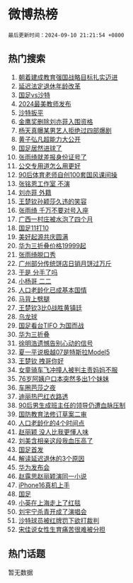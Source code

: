 # 微博热榜

`最后更新时间：2024-09-10 21:21:54 +0800`

## 热门搜索

1. [朝着建成教育强国战略目标扎实迈进](https://m.weibo.cn/search?containerid=100103type%3D1%26t%3D10%26q%3D%23%E6%9C%9D%E7%9D%80%E5%BB%BA%E6%88%90%E6%95%99%E8%82%B2%E5%BC%BA%E5%9B%BD%E6%88%98%E7%95%A5%E7%9B%AE%E6%A0%87%E6%89%8E%E5%AE%9E%E8%BF%88%E8%BF%9B%23&stream_entry_id=51&isnewpage=1&extparam=seat%3D1%26stream_entry_id%3D51%26c_type%3D51%26pos%3D0%26cate%3D10103%26dgr%3D0%26q%3D%2523%25E6%259C%259D%25E7%259D%2580%25E5%25BB%25BA%25E6%2588%2590%25E6%2595%2599%25E8%2582%25B2%25E5%25BC%25BA%25E5%259B%25BD%25E6%2588%2598%25E7%2595%25A5%25E7%259B%25AE%25E6%25A0%2587%25E6%2589%258E%25E5%25AE%259E%25E8%25BF%2588%25E8%25BF%259B%2523%26filter_type%3Drealtimehot%26display_time%3D1725974513%26pre_seqid%3D172597451335001353899)
1. [延迟法定退休年龄改革](https://m.weibo.cn/search?containerid=100103type%3D1%26t%3D10%26q%3D%23%E5%BB%B6%E8%BF%9F%E6%B3%95%E5%AE%9A%E9%80%80%E4%BC%91%E5%B9%B4%E9%BE%84%E6%94%B9%E9%9D%A9%23&stream_entry_id=31&isnewpage=1&extparam=seat%3D1%26stream_entry_id%3D31%26flag%3D4%26q%3D%2523%25E5%25BB%25B6%25E8%25BF%259F%25E6%25B3%2595%25E5%25AE%259A%25E9%2580%2580%25E4%25BC%2591%25E5%25B9%25B4%25E9%25BE%2584%25E6%2594%25B9%25E9%259D%25A9%2523%26filter_type%3Drealtimehot%26dgr%3D0%26c_type%3D31%26pos%3D0%26cate%3D5001%26band_rank%3D1%26lcate%3D5001%26realpos%3D1%26display_time%3D1725974513%26pre_seqid%3D172597451335001353899)
1. [国足vs沙特](https://m.weibo.cn/search?containerid=100103type%3D1%26t%3D10%26q%3D%23%E5%9B%BD%E8%B6%B3vs%E6%B2%99%E7%89%B9%23&stream_entry_id=31&isnewpage=1&extparam=seat%3D1%26stream_entry_id%3D31%26flag%3D2%26q%3D%2523%25E5%259B%25BD%25E8%25B6%25B3vs%25E6%25B2%2599%25E7%2589%25B9%2523%26filter_type%3Drealtimehot%26dgr%3D0%26c_type%3D31%26pos%3D1%26cate%3D5001%26band_rank%3D2%26lcate%3D5001%26realpos%3D2%26display_time%3D1725974513%26pre_seqid%3D172597451335001353899)
1. [2024最美教师发布](https://m.weibo.cn/search?containerid=100103type%3D1%26t%3D10%26q%3D%232024%E6%9C%80%E7%BE%8E%E6%95%99%E5%B8%88%E5%8F%91%E5%B8%83%23&stream_entry_id=31&isnewpage=1&extparam=seat%3D1%26stream_entry_id%3D31%26flag%3D1%26q%3D%25232024%25E6%259C%2580%25E7%25BE%258E%25E6%2595%2599%25E5%25B8%2588%25E5%258F%2591%25E5%25B8%2583%2523%26filter_type%3Drealtimehot%26dgr%3D0%26c_type%3D31%26pos%3D2%26cate%3D5001%26band_rank%3D3%26lcate%3D5001%26realpos%3D3%26display_time%3D1725974513%26pre_seqid%3D172597451335001353899)
1. [沙特扳平](https://m.weibo.cn/search?containerid=100103type%3D1%26t%3D10%26q%3D%E6%B2%99%E7%89%B9%E6%89%B3%E5%B9%B3&stream_entry_id=31&isnewpage=1&extparam=seat%3D1%26stream_entry_id%3D31%26flag%3D1%26q%3D%25E6%25B2%2599%25E7%2589%25B9%25E6%2589%25B3%25E5%25B9%25B3%26filter_type%3Drealtimehot%26dgr%3D0%26c_type%3D31%26pos%3D3%26cate%3D5001%26band_rank%3D4%26lcate%3D5001%26realpos%3D4%26display_time%3D1725974513%26pre_seqid%3D172597451335001353899)
1. [金鹰奖删除刘亦菲入围资格](https://m.weibo.cn/search?containerid=100103type%3D1%26t%3D10%26q%3D%23%E9%87%91%E9%B9%B0%E5%A5%96%E5%88%A0%E9%99%A4%E5%88%98%E4%BA%A6%E8%8F%B2%E5%85%A5%E5%9B%B4%E8%B5%84%E6%A0%BC%23&stream_entry_id=31&isnewpage=1&extparam=seat%3D1%26stream_entry_id%3D31%26flag%3D2%26q%3D%2523%25E9%2587%2591%25E9%25B9%25B0%25E5%25A5%2596%25E5%2588%25A0%25E9%2599%25A4%25E5%2588%2598%25E4%25BA%25A6%25E8%258F%25B2%25E5%2585%25A5%25E5%259B%25B4%25E8%25B5%2584%25E6%25A0%25BC%2523%26filter_type%3Drealtimehot%26dgr%3D0%26c_type%3D31%26pos%3D4%26cate%3D5001%26band_rank%3D5%26lcate%3D5001%26realpos%3D5%26display_time%3D1725974513%26pre_seqid%3D172597451335001353899)
1. [杨天真曝某男艺人拒绝过四部爆剧](https://m.weibo.cn/search?containerid=100103type%3D1%26t%3D10%26q%3D%23%E6%9D%A8%E5%A4%A9%E7%9C%9F%E6%9B%9D%E6%9F%90%E7%94%B7%E8%89%BA%E4%BA%BA%E6%8B%92%E7%BB%9D%E8%BF%87%E5%9B%9B%E9%83%A8%E7%88%86%E5%89%A7%23&stream_entry_id=31&isnewpage=1&extparam=seat%3D1%26stream_entry_id%3D31%26flag%3D1%26q%3D%2523%25E6%259D%25A8%25E5%25A4%25A9%25E7%259C%259F%25E6%259B%259D%25E6%259F%2590%25E7%2594%25B7%25E8%2589%25BA%25E4%25BA%25BA%25E6%258B%2592%25E7%25BB%259D%25E8%25BF%2587%25E5%259B%259B%25E9%2583%25A8%25E7%2588%2586%25E5%2589%25A7%2523%26filter_type%3Drealtimehot%26dgr%3D0%26c_type%3D31%26pos%3D5%26cate%3D5001%26band_rank%3D6%26lcate%3D5001%26realpos%3D6%26display_time%3D1725974513%26pre_seqid%3D172597451335001353899)
1. [黄子弘凡超能力大公开](https://m.weibo.cn/search?containerid=100103type%3D1%26t%3D10%26q%3D%23%E9%BB%84%E5%AD%90%E5%BC%98%E5%87%A1%E8%B6%85%E8%83%BD%E5%8A%9B%E5%A4%A7%E5%85%AC%E5%BC%80%23&stream_entry_id=31&isnewpage=1&extparam=seat%3D1%26is_ad_pos%3D1%26topic_ad%3D1%26lcate%3D5001%26q%3D%2523%25E9%25BB%2584%25E5%25AD%2590%25E5%25BC%2598%25E5%2587%25A1%25E8%25B6%2585%25E8%2583%25BD%25E5%258A%259B%25E5%25A4%25A7%25E5%2585%25AC%25E5%25BC%2580%2523%26filter_type%3Drealtimehot%26dgr%3D0%26c_type%3D31%26pos%3D6%26cate%3D5001%26band_rank%3D7%26adid%3D254609%26stream_entry_id%3D31%26display_time%3D1725974513%26pre_seqid%3D172597451335001353899)
1. [国足居然进球了](https://m.weibo.cn/search?containerid=100103type%3D1%26t%3D10%26q%3D%E5%9B%BD%E8%B6%B3%E5%B1%85%E7%84%B6%E8%BF%9B%E7%90%83%E4%BA%86&stream_entry_id=31&isnewpage=1&extparam=seat%3D1%26stream_entry_id%3D31%26flag%3D1%26q%3D%25E5%259B%25BD%25E8%25B6%25B3%25E5%25B1%2585%25E7%2584%25B6%25E8%25BF%259B%25E7%2590%2583%25E4%25BA%2586%26filter_type%3Drealtimehot%26dgr%3D0%26c_type%3D31%26pos%3D7%26cate%3D5001%26band_rank%3D7%26lcate%3D5001%26realpos%3D7%26display_time%3D1725974513%26pre_seqid%3D172597451335001353899)
1. [张雨绮就差报身份证号了](https://m.weibo.cn/search?containerid=100103type%3D1%26t%3D10%26q%3D%23%E5%BC%A0%E9%9B%A8%E7%BB%AE%E5%B0%B1%E5%B7%AE%E6%8A%A5%E8%BA%AB%E4%BB%BD%E8%AF%81%E5%8F%B7%E4%BA%86%23&stream_entry_id=31&isnewpage=1&extparam=seat%3D1%26stream_entry_id%3D31%26flag%3D1%26q%3D%2523%25E5%25BC%25A0%25E9%259B%25A8%25E7%25BB%25AE%25E5%25B0%25B1%25E5%25B7%25AE%25E6%258A%25A5%25E8%25BA%25AB%25E4%25BB%25BD%25E8%25AF%2581%25E5%258F%25B7%25E4%25BA%2586%2523%26filter_type%3Drealtimehot%26dgr%3D0%26c_type%3D31%26pos%3D8%26cate%3D5001%26band_rank%3D8%26lcate%3D5001%26realpos%3D8%26display_time%3D1725974513%26pre_seqid%3D172597451335001353899)
1. [公交专用道怎么用更好](https://m.weibo.cn/search?containerid=100103type%3D1%26t%3D10%26q%3D%23%E5%85%AC%E4%BA%A4%E4%B8%93%E7%94%A8%E9%81%93%E6%80%8E%E4%B9%88%E7%94%A8%E6%9B%B4%E5%A5%BD%23&stream_entry_id=31&isnewpage=1&extparam=seat%3D1%26stream_entry_id%3D31%26flag%3D1%26q%3D%2523%25E5%2585%25AC%25E4%25BA%25A4%25E4%25B8%2593%25E7%2594%25A8%25E9%2581%2593%25E6%2580%258E%25E4%25B9%2588%25E7%2594%25A8%25E6%259B%25B4%25E5%25A5%25BD%2523%26filter_type%3Drealtimehot%26dgr%3D0%26c_type%3D31%26pos%3D9%26cate%3D5001%26band_rank%3D9%26lcate%3D5001%26realpos%3D9%26display_time%3D1725974513%26pre_seqid%3D172597451335001353899)
1. [90后体育老师自创100套国风课间操](https://m.weibo.cn/search?containerid=100103type%3D1%26t%3D10%26q%3D%2390%E5%90%8E%E4%BD%93%E8%82%B2%E8%80%81%E5%B8%88%E8%87%AA%E5%88%9B100%E5%A5%97%E5%9B%BD%E9%A3%8E%E8%AF%BE%E9%97%B4%E6%93%8D%23&stream_entry_id=31&isnewpage=1&extparam=seat%3D1%26stream_entry_id%3D31%26flag%3D32768%26q%3D%252390%25E5%2590%258E%25E4%25BD%2593%25E8%2582%25B2%25E8%2580%2581%25E5%25B8%2588%25E8%2587%25AA%25E5%2588%259B100%25E5%25A5%2597%25E5%259B%25BD%25E9%25A3%258E%25E8%25AF%25BE%25E9%2597%25B4%25E6%2593%258D%2523%26filter_type%3Drealtimehot%26dgr%3D0%26c_type%3D31%26pos%3D10%26cate%3D5001%26band_rank%3D10%26lcate%3D5001%26realpos%3D10%26display_time%3D1725974513%26pre_seqid%3D172597451335001353899)
1. [张铭恩工作室 不演](https://m.weibo.cn/search?containerid=100103type%3D1%26t%3D10%26q%3D%E5%BC%A0%E9%93%AD%E6%81%A9%E5%B7%A5%E4%BD%9C%E5%AE%A4+%E4%B8%8D%E6%BC%94&stream_entry_id=31&isnewpage=1&extparam=seat%3D1%26stream_entry_id%3D31%26flag%3D0%26q%3D%25E5%25BC%25A0%25E9%2593%25AD%25E6%2581%25A9%25E5%25B7%25A5%25E4%25BD%259C%25E5%25AE%25A4%2520%25E4%25B8%258D%25E6%25BC%2594%26filter_type%3Drealtimehot%26dgr%3D0%26c_type%3D31%26pos%3D11%26cate%3D5001%26band_rank%3D11%26lcate%3D5001%26realpos%3D11%26display_time%3D1725974513%26pre_seqid%3D172597451335001353899)
1. [刘亦菲 外籍](https://m.weibo.cn/search?containerid=100103type%3D1%26t%3D10%26q%3D%E5%88%98%E4%BA%A6%E8%8F%B2+%E5%A4%96%E7%B1%8D&stream_entry_id=31&isnewpage=1&extparam=seat%3D1%26stream_entry_id%3D31%26flag%3D0%26q%3D%25E5%2588%2598%25E4%25BA%25A6%25E8%258F%25B2%2520%25E5%25A4%2596%25E7%25B1%258D%26filter_type%3Drealtimehot%26dgr%3D0%26c_type%3D31%26pos%3D12%26cate%3D5001%26band_rank%3D12%26lcate%3D5001%26realpos%3D12%26display_time%3D1725974513%26pre_seqid%3D172597451335001353899)
1. [王楚钦孙颖莎久违的笑容](https://m.weibo.cn/search?containerid=100103type%3D1%26t%3D10%26q%3D%E7%8E%8B%E6%A5%9A%E9%92%A6%E5%AD%99%E9%A2%96%E8%8E%8E%E4%B9%85%E8%BF%9D%E7%9A%84%E7%AC%91%E5%AE%B9&stream_entry_id=31&isnewpage=1&extparam=seat%3D1%26stream_entry_id%3D31%26flag%3D1%26q%3D%25E7%258E%258B%25E6%25A5%259A%25E9%2592%25A6%25E5%25AD%2599%25E9%25A2%2596%25E8%258E%258E%25E4%25B9%2585%25E8%25BF%259D%25E7%259A%2584%25E7%25AC%2591%25E5%25AE%25B9%26filter_type%3Drealtimehot%26dgr%3D0%26c_type%3D31%26pos%3D13%26cate%3D5001%26band_rank%3D13%26lcate%3D5001%26realpos%3D13%26display_time%3D1725974513%26pre_seqid%3D172597451335001353899)
1. [张雨绮 千万不要对号入座](https://m.weibo.cn/search?containerid=100103type%3D1%26t%3D10%26q%3D%E5%BC%A0%E9%9B%A8%E7%BB%AE+%E5%8D%83%E4%B8%87%E4%B8%8D%E8%A6%81%E5%AF%B9%E5%8F%B7%E5%85%A5%E5%BA%A7&stream_entry_id=31&isnewpage=1&extparam=seat%3D1%26stream_entry_id%3D31%26flag%3D0%26q%3D%25E5%25BC%25A0%25E9%259B%25A8%25E7%25BB%25AE%2520%25E5%258D%2583%25E4%25B8%2587%25E4%25B8%258D%25E8%25A6%2581%25E5%25AF%25B9%25E5%258F%25B7%25E5%2585%25A5%25E5%25BA%25A7%26filter_type%3Drealtimehot%26dgr%3D0%26c_type%3D31%26pos%3D14%26cate%3D5001%26band_rank%3D14%26lcate%3D5001%26realpos%3D14%26display_time%3D1725974513%26pre_seqid%3D172597451335001353899)
1. [广西一村庄被水泡了四个月](https://m.weibo.cn/search?containerid=100103type%3D1%26t%3D10%26q%3D%23%E5%B9%BF%E8%A5%BF%E4%B8%80%E6%9D%91%E5%BA%84%E8%A2%AB%E6%B0%B4%E6%B3%A1%E4%BA%86%E5%9B%9B%E4%B8%AA%E6%9C%88%23&stream_entry_id=31&isnewpage=1&extparam=seat%3D1%26stream_entry_id%3D31%26flag%3D1%26q%3D%2523%25E5%25B9%25BF%25E8%25A5%25BF%25E4%25B8%2580%25E6%259D%2591%25E5%25BA%2584%25E8%25A2%25AB%25E6%25B0%25B4%25E6%25B3%25A1%25E4%25BA%2586%25E5%259B%259B%25E4%25B8%25AA%25E6%259C%2588%2523%26filter_type%3Drealtimehot%26dgr%3D0%26c_type%3D31%26pos%3D15%26cate%3D5001%26band_rank%3D15%26lcate%3D5001%26realpos%3D15%26display_time%3D1725974513%26pre_seqid%3D172597451335001353899)
1. [国足11打10](https://m.weibo.cn/search?containerid=100103type%3D1%26t%3D10%26q%3D%23%E5%9B%BD%E8%B6%B311%E6%89%9310%23&stream_entry_id=31&isnewpage=1&extparam=seat%3D1%26stream_entry_id%3D31%26flag%3D1%26q%3D%2523%25E5%259B%25BD%25E8%25B6%25B311%25E6%2589%259310%2523%26filter_type%3Drealtimehot%26dgr%3D0%26c_type%3D31%26pos%3D16%26cate%3D5001%26band_rank%3D16%26lcate%3D5001%26realpos%3D16%26display_time%3D1725974513%26pre_seqid%3D172597451335001353899)
1. [美好起源共庆圆满](https://m.weibo.cn/search?containerid=100103type%3D1%26t%3D10%26q%3D%23%E7%BE%8E%E5%A5%BD%E8%B5%B7%E6%BA%90%E5%85%B1%E5%BA%86%E5%9C%86%E6%BB%A1%23&stream_entry_id=31&isnewpage=1&extparam=seat%3D1%26stream_entry_id%3D31%26flag%3D0%26q%3D%2523%25E7%25BE%258E%25E5%25A5%25BD%25E8%25B5%25B7%25E6%25BA%2590%25E5%2585%25B1%25E5%25BA%2586%25E5%259C%2586%25E6%25BB%25A1%2523%26filter_type%3Drealtimehot%26realpos%3D17%26adid%3D253678%26lcate%3D5001%26pos%3D17%26cate%3D5001%26band_rank%3D17%26dgr%3D0%26c_type%3D31%26display_time%3D1725974513%26pre_seqid%3D172597451335001353899)
1. [华为三折叠价格19999起](https://m.weibo.cn/search?containerid=100103type%3D1%26t%3D10%26q%3D%E5%8D%8E%E4%B8%BA%E4%B8%89%E6%8A%98%E5%8F%A0%E4%BB%B7%E6%A0%BC19999%E8%B5%B7&stream_entry_id=31&isnewpage=1&extparam=seat%3D1%26stream_entry_id%3D31%26flag%3D0%26q%3D%25E5%258D%258E%25E4%25B8%25BA%25E4%25B8%2589%25E6%258A%2598%25E5%258F%25A0%25E4%25BB%25B7%25E6%25A0%25BC19999%25E8%25B5%25B7%26filter_type%3Drealtimehot%26dgr%3D0%26c_type%3D31%26pos%3D18%26cate%3D5001%26band_rank%3D18%26lcate%3D5001%26realpos%3D18%26display_time%3D1725974513%26pre_seqid%3D172597451335001353899)
1. [张雨绮脱口秀](https://m.weibo.cn/search?containerid=100103type%3D1%26t%3D10%26q%3D%E5%BC%A0%E9%9B%A8%E7%BB%AE%E8%84%B1%E5%8F%A3%E7%A7%80&stream_entry_id=31&isnewpage=1&extparam=seat%3D1%26stream_entry_id%3D31%26flag%3D0%26q%3D%25E5%25BC%25A0%25E9%259B%25A8%25E7%25BB%25AE%25E8%2584%25B1%25E5%258F%25A3%25E7%25A7%2580%26filter_type%3Drealtimehot%26dgr%3D0%26c_type%3D31%26pos%3D19%26cate%3D5001%26band_rank%3D19%26lcate%3D5001%26realpos%3D19%26display_time%3D1725974513%26pre_seqid%3D172597451335001353899)
1. [广州部分传统饼店日销月饼过万斤](https://m.weibo.cn/search?containerid=100103type%3D1%26t%3D10%26q%3D%23%E5%B9%BF%E5%B7%9E%E9%83%A8%E5%88%86%E4%BC%A0%E7%BB%9F%E9%A5%BC%E5%BA%97%E6%97%A5%E9%94%80%E6%9C%88%E9%A5%BC%E8%BF%87%E4%B8%87%E6%96%A4%23&stream_entry_id=31&isnewpage=1&extparam=seat%3D1%26stream_entry_id%3D31%26flag%3D1%26q%3D%2523%25E5%25B9%25BF%25E5%25B7%259E%25E9%2583%25A8%25E5%2588%2586%25E4%25BC%25A0%25E7%25BB%259F%25E9%25A5%25BC%25E5%25BA%2597%25E6%2597%25A5%25E9%2594%2580%25E6%259C%2588%25E9%25A5%25BC%25E8%25BF%2587%25E4%25B8%2587%25E6%2596%25A4%2523%26filter_type%3Drealtimehot%26dgr%3D0%26c_type%3D31%26pos%3D20%26cate%3D5001%26band_rank%3D20%26lcate%3D5001%26realpos%3D20%26display_time%3D1725974513%26pre_seqid%3D172597451335001353899)
1. [于是 分手了吗](https://m.weibo.cn/search?containerid=100103type%3D1%26t%3D10%26q%3D%E4%BA%8E%E6%98%AF+%E5%88%86%E6%89%8B%E4%BA%86%E5%90%97&stream_entry_id=31&isnewpage=1&extparam=seat%3D1%26stream_entry_id%3D31%26flag%3D2%26q%3D%25E4%25BA%258E%25E6%2598%25AF%2520%25E5%2588%2586%25E6%2589%258B%25E4%25BA%2586%25E5%2590%2597%26filter_type%3Drealtimehot%26dgr%3D0%26c_type%3D31%26pos%3D21%26cate%3D5001%26band_rank%3D21%26lcate%3D5001%26realpos%3D21%26display_time%3D1725974513%26pre_seqid%3D172597451335001353899)
1. [小杨哥 二二](https://m.weibo.cn/search?containerid=100103type%3D1%26t%3D10%26q%3D%E5%B0%8F%E6%9D%A8%E5%93%A5+%E4%BA%8C%E4%BA%8C&stream_entry_id=31&isnewpage=1&extparam=seat%3D1%26stream_entry_id%3D31%26flag%3D2%26q%3D%25E5%25B0%258F%25E6%259D%25A8%25E5%2593%25A5%2520%25E4%25BA%258C%25E4%25BA%258C%26filter_type%3Drealtimehot%26dgr%3D0%26c_type%3D31%26pos%3D22%26cate%3D5001%26band_rank%3D22%26lcate%3D5001%26realpos%3D22%26display_time%3D1725974513%26pre_seqid%3D172597451335001353899)
1. [人口老龄化已成基本国情](https://m.weibo.cn/search?containerid=100103type%3D1%26t%3D10%26q%3D%23%E4%BA%BA%E5%8F%A3%E8%80%81%E9%BE%84%E5%8C%96%E5%B7%B2%E6%88%90%E5%9F%BA%E6%9C%AC%E5%9B%BD%E6%83%85%23&stream_entry_id=31&isnewpage=1&extparam=seat%3D1%26stream_entry_id%3D31%26flag%3D0%26q%3D%2523%25E4%25BA%25BA%25E5%258F%25A3%25E8%2580%2581%25E9%25BE%2584%25E5%258C%2596%25E5%25B7%25B2%25E6%2588%2590%25E5%259F%25BA%25E6%259C%25AC%25E5%259B%25BD%25E6%2583%2585%2523%26filter_type%3Drealtimehot%26dgr%3D0%26c_type%3D31%26pos%3D23%26cate%3D5001%26band_rank%3D23%26lcate%3D5001%26realpos%3D23%26display_time%3D1725974513%26pre_seqid%3D172597451335001353899)
1. [马背上劈腿](https://m.weibo.cn/search?containerid=100103type%3D1%26t%3D10%26q%3D%E9%A9%AC%E8%83%8C%E4%B8%8A%E5%8A%88%E8%85%BF&stream_entry_id=31&isnewpage=1&extparam=seat%3D1%26stream_entry_id%3D31%26flag%3D1%26q%3D%25E9%25A9%25AC%25E8%2583%258C%25E4%25B8%258A%25E5%258A%2588%25E8%2585%25BF%26filter_type%3Drealtimehot%26dgr%3D0%26c_type%3D31%26pos%3D24%26cate%3D5001%26band_rank%3D24%26lcate%3D5001%26realpos%3D24%26display_time%3D1725974513%26pre_seqid%3D172597451335001353899)
1. [王楚钦3比0战胜黄镇廷](https://m.weibo.cn/search?containerid=100103type%3D1%26t%3D10%26q%3D%23%E7%8E%8B%E6%A5%9A%E9%92%A63%E6%AF%940%E6%88%98%E8%83%9C%E9%BB%84%E9%95%87%E5%BB%B7%23&stream_entry_id=31&isnewpage=1&extparam=seat%3D1%26stream_entry_id%3D31%26flag%3D0%26q%3D%2523%25E7%258E%258B%25E6%25A5%259A%25E9%2592%25A63%25E6%25AF%25940%25E6%2588%2598%25E8%2583%259C%25E9%25BB%2584%25E9%2595%2587%25E5%25BB%25B7%2523%26filter_type%3Drealtimehot%26dgr%3D0%26c_type%3D31%26pos%3D25%26cate%3D5001%26band_rank%3D25%26lcate%3D5001%26realpos%3D25%26display_time%3D1725974513%26pre_seqid%3D172597451335001353899)
1. [乌龙球](https://m.weibo.cn/search?containerid=100103type%3D1%26t%3D10%26q%3D%E4%B9%8C%E9%BE%99%E7%90%83&stream_entry_id=31&isnewpage=1&extparam=seat%3D1%26stream_entry_id%3D31%26flag%3D1%26q%3D%25E4%25B9%258C%25E9%25BE%2599%25E7%2590%2583%26filter_type%3Drealtimehot%26dgr%3D0%26c_type%3D31%26pos%3D26%26cate%3D5001%26band_rank%3D26%26lcate%3D5001%26realpos%3D26%26display_time%3D1725974513%26pre_seqid%3D172597451335001353899)
1. [国足看台TIFO 为国而战](https://m.weibo.cn/search?containerid=100103type%3D1%26t%3D10%26q%3D%E5%9B%BD%E8%B6%B3%E7%9C%8B%E5%8F%B0TIFO+%E4%B8%BA%E5%9B%BD%E8%80%8C%E6%88%98&stream_entry_id=31&isnewpage=1&extparam=seat%3D1%26stream_entry_id%3D31%26flag%3D1%26q%3D%25E5%259B%25BD%25E8%25B6%25B3%25E7%259C%258B%25E5%258F%25B0TIFO%2520%25E4%25B8%25BA%25E5%259B%25BD%25E8%2580%258C%25E6%2588%2598%26filter_type%3Drealtimehot%26dgr%3D0%26c_type%3D31%26pos%3D27%26cate%3D5001%26band_rank%3D27%26lcate%3D5001%26realpos%3D27%26display_time%3D1725974513%26pre_seqid%3D172597451335001353899)
1. [华为三折叠](https://m.weibo.cn/search?containerid=100103type%3D1%26t%3D10%26q%3D%23%E5%8D%8E%E4%B8%BA%E4%B8%89%E6%8A%98%E5%8F%A0%23&stream_entry_id=31&isnewpage=1&extparam=seat%3D1%26stream_entry_id%3D31%26flag%3D0%26q%3D%2523%25E5%258D%258E%25E4%25B8%25BA%25E4%25B8%2589%25E6%258A%2598%25E5%258F%25A0%2523%26filter_type%3Drealtimehot%26dgr%3D0%26c_type%3D31%26pos%3D28%26cate%3D5001%26band_rank%3D28%26lcate%3D5001%26realpos%3D28%26display_time%3D1725974513%26pre_seqid%3D172597451335001353899)
1. [徐明浩遗憾告别心动的信号](https://m.weibo.cn/search?containerid=100103type%3D1%26t%3D10%26q%3D%23%E5%BE%90%E6%98%8E%E6%B5%A9%E9%81%97%E6%86%BE%E5%91%8A%E5%88%AB%E5%BF%83%E5%8A%A8%E7%9A%84%E4%BF%A1%E5%8F%B7%23&stream_entry_id=31&isnewpage=1&extparam=seat%3D1%26stream_entry_id%3D31%26flag%3D1%26q%3D%2523%25E5%25BE%2590%25E6%2598%258E%25E6%25B5%25A9%25E9%2581%2597%25E6%2586%25BE%25E5%2591%258A%25E5%2588%25AB%25E5%25BF%2583%25E5%258A%25A8%25E7%259A%2584%25E4%25BF%25A1%25E5%258F%25B7%2523%26filter_type%3Drealtimehot%26dgr%3D0%26c_type%3D31%26pos%3D29%26cate%3D5001%26band_rank%3D29%26lcate%3D5001%26realpos%3D29%26display_time%3D1725974513%26pre_seqid%3D172597451335001353899)
1. [夏一平说极越07是特斯拉Model5](https://m.weibo.cn/search?containerid=100103type%3D1%26t%3D10%26q%3D%23%E5%A4%8F%E4%B8%80%E5%B9%B3%E8%AF%B4%E6%9E%81%E8%B6%8A07%E6%98%AF%E7%89%B9%E6%96%AF%E6%8B%89Model5%23&stream_entry_id=31&isnewpage=1&extparam=seat%3D1%26stream_entry_id%3D31%26flag%3D0%26q%3D%2523%25E5%25A4%258F%25E4%25B8%2580%25E5%25B9%25B3%25E8%25AF%25B4%25E6%259E%2581%25E8%25B6%258A07%25E6%2598%25AF%25E7%2589%25B9%25E6%2596%25AF%25E6%258B%2589Model5%2523%26filter_type%3Drealtimehot%26realpos%3D30%26adid%3D254462%26lcate%3D5001%26pos%3D30%26cate%3D5001%26band_rank%3D30%26dgr%3D0%26c_type%3D31%26display_time%3D1725974513%26pre_seqid%3D172597451335001353899)
1. [王楚钦 拽哥你好](https://m.weibo.cn/search?containerid=100103type%3D1%26t%3D10%26q%3D%E7%8E%8B%E6%A5%9A%E9%92%A6+%E6%8B%BD%E5%93%A5%E4%BD%A0%E5%A5%BD&stream_entry_id=31&isnewpage=1&extparam=seat%3D1%26stream_entry_id%3D31%26flag%3D1%26q%3D%25E7%258E%258B%25E6%25A5%259A%25E9%2592%25A6%2520%25E6%258B%25BD%25E5%2593%25A5%25E4%25BD%25A0%25E5%25A5%25BD%26filter_type%3Drealtimehot%26dgr%3D0%26c_type%3D31%26pos%3D31%26cate%3D5001%26band_rank%3D31%26lcate%3D5001%26realpos%3D31%26display_time%3D1725974513%26pre_seqid%3D172597451335001353899)
1. [女童骑车飞冲撞人被判主责妈妈不服](https://m.weibo.cn/search?containerid=100103type%3D1%26t%3D10%26q%3D%23%E5%A5%B3%E7%AB%A5%E9%AA%91%E8%BD%A6%E9%A3%9E%E5%86%B2%E6%92%9E%E4%BA%BA%E8%A2%AB%E5%88%A4%E4%B8%BB%E8%B4%A3%E5%A6%88%E5%A6%88%E4%B8%8D%E6%9C%8D%23&stream_entry_id=31&isnewpage=1&extparam=seat%3D1%26stream_entry_id%3D31%26flag%3D0%26q%3D%2523%25E5%25A5%25B3%25E7%25AB%25A5%25E9%25AA%2591%25E8%25BD%25A6%25E9%25A3%259E%25E5%2586%25B2%25E6%2592%259E%25E4%25BA%25BA%25E8%25A2%25AB%25E5%2588%25A4%25E4%25B8%25BB%25E8%25B4%25A3%25E5%25A6%2588%25E5%25A6%2588%25E4%25B8%258D%25E6%259C%258D%2523%26filter_type%3Drealtimehot%26dgr%3D0%26c_type%3D31%26pos%3D32%26cate%3D5001%26band_rank%3D32%26lcate%3D5001%26realpos%3D32%26display_time%3D1725974513%26pre_seqid%3D172597451335001353899)
1. [76岁阿姨户口本突然多出1个妹妹](https://m.weibo.cn/search?containerid=100103type%3D1%26t%3D10%26q%3D%2376%E5%B2%81%E9%98%BF%E5%A7%A8%E6%88%B7%E5%8F%A3%E6%9C%AC%E7%AA%81%E7%84%B6%E5%A4%9A%E5%87%BA1%E4%B8%AA%E5%A6%B9%E5%A6%B9%23&stream_entry_id=31&isnewpage=1&extparam=seat%3D1%26stream_entry_id%3D31%26flag%3D0%26q%3D%252376%25E5%25B2%2581%25E9%2598%25BF%25E5%25A7%25A8%25E6%2588%25B7%25E5%258F%25A3%25E6%259C%25AC%25E7%25AA%2581%25E7%2584%25B6%25E5%25A4%259A%25E5%2587%25BA1%25E4%25B8%25AA%25E5%25A6%25B9%25E5%25A6%25B9%2523%26filter_type%3Drealtimehot%26dgr%3D0%26c_type%3D31%26pos%3D33%26cate%3D5001%26band_rank%3D33%26lcate%3D5001%26realpos%3D33%26display_time%3D1725974513%26pre_seqid%3D172597451335001353899)
1. [车圈芭莎之夜](https://m.weibo.cn/search?containerid=100103type%3D1%26t%3D10%26q%3D%23%E8%BD%A6%E5%9C%88%E8%8A%AD%E8%8E%8E%E4%B9%8B%E5%A4%9C%23&stream_entry_id=31&isnewpage=1&extparam=seat%3D1%26stream_entry_id%3D31%26flag%3D0%26q%3D%2523%25E8%25BD%25A6%25E5%259C%2588%25E8%258A%25AD%25E8%258E%258E%25E4%25B9%258B%25E5%25A4%259C%2523%26filter_type%3Drealtimehot%26realpos%3D34%26adid%3D254487%26lcate%3D5001%26pos%3D34%26cate%3D5001%26band_rank%3D34%26dgr%3D0%26c_type%3D31%26display_time%3D1725974513%26pre_seqid%3D172597451335001353899)
1. [迪丽热巴红衣路透](https://m.weibo.cn/search?containerid=100103type%3D1%26t%3D10%26q%3D%E8%BF%AA%E4%B8%BD%E7%83%AD%E5%B7%B4%E7%BA%A2%E8%A1%A3%E8%B7%AF%E9%80%8F&stream_entry_id=31&isnewpage=1&extparam=seat%3D1%26stream_entry_id%3D31%26flag%3D0%26q%3D%25E8%25BF%25AA%25E4%25B8%25BD%25E7%2583%25AD%25E5%25B7%25B4%25E7%25BA%25A2%25E8%25A1%25A3%25E8%25B7%25AF%25E9%2580%258F%26filter_type%3Drealtimehot%26dgr%3D0%26c_type%3D31%26pos%3D35%26cate%3D5001%26band_rank%3D35%26lcate%3D5001%26realpos%3D35%26display_time%3D1725974513%26pre_seqid%3D172597451335001353899)
1. [90后男生成班主任的领导仍遭血脉压制](https://m.weibo.cn/search?containerid=100103type%3D1%26t%3D10%26q%3D%2390%E5%90%8E%E7%94%B7%E7%94%9F%E6%88%90%E7%8F%AD%E4%B8%BB%E4%BB%BB%E7%9A%84%E9%A2%86%E5%AF%BC%E4%BB%8D%E9%81%AD%E8%A1%80%E8%84%89%E5%8E%8B%E5%88%B6%23&stream_entry_id=31&isnewpage=1&extparam=seat%3D1%26stream_entry_id%3D31%26flag%3D0%26q%3D%252390%25E5%2590%258E%25E7%2594%25B7%25E7%2594%259F%25E6%2588%2590%25E7%258F%25AD%25E4%25B8%25BB%25E4%25BB%25BB%25E7%259A%2584%25E9%25A2%2586%25E5%25AF%25BC%25E4%25BB%258D%25E9%2581%25AD%25E8%25A1%2580%25E8%2584%2589%25E5%258E%258B%25E5%2588%25B6%2523%26filter_type%3Drealtimehot%26dgr%3D0%26c_type%3D31%26pos%3D36%26cate%3D5001%26band_rank%3D36%26lcate%3D5001%26realpos%3D36%26display_time%3D1725974513%26pre_seqid%3D172597451335001353899)
1. [国防教育法修订草案二审](https://m.weibo.cn/search?containerid=100103type%3D1%26t%3D10%26q%3D%23%E5%9B%BD%E9%98%B2%E6%95%99%E8%82%B2%E6%B3%95%E4%BF%AE%E8%AE%A2%E8%8D%89%E6%A1%88%E4%BA%8C%E5%AE%A1%23&stream_entry_id=31&isnewpage=1&extparam=seat%3D1%26stream_entry_id%3D31%26flag%3D0%26q%3D%2523%25E5%259B%25BD%25E9%2598%25B2%25E6%2595%2599%25E8%2582%25B2%25E6%25B3%2595%25E4%25BF%25AE%25E8%25AE%25A2%25E8%258D%2589%25E6%25A1%2588%25E4%25BA%258C%25E5%25AE%25A1%2523%26filter_type%3Drealtimehot%26dgr%3D0%26c_type%3D31%26pos%3D37%26cate%3D5001%26band_rank%3D37%26lcate%3D5001%26realpos%3D37%26display_time%3D1725974513%26pre_seqid%3D172597451335001353899)
1. [人口老龄化的4个时间点](https://m.weibo.cn/search?containerid=100103type%3D1%26t%3D10%26q%3D%23%E4%BA%BA%E5%8F%A3%E8%80%81%E9%BE%84%E5%8C%96%E7%9A%844%E4%B8%AA%E6%97%B6%E9%97%B4%E7%82%B9%23&stream_entry_id=31&isnewpage=1&extparam=seat%3D1%26stream_entry_id%3D31%26flag%3D1%26q%3D%2523%25E4%25BA%25BA%25E5%258F%25A3%25E8%2580%2581%25E9%25BE%2584%25E5%258C%2596%25E7%259A%25844%25E4%25B8%25AA%25E6%2597%25B6%25E9%2597%25B4%25E7%2582%25B9%2523%26filter_type%3Drealtimehot%26dgr%3D0%26c_type%3D31%26pos%3D38%26cate%3D5001%26band_rank%3D38%26lcate%3D5001%26realpos%3D38%26display_time%3D1725974513%26pre_seqid%3D172597451335001353899)
1. [赵丽颖 没人比我更懂人味](https://m.weibo.cn/search?containerid=100103type%3D1%26t%3D10%26q%3D%E8%B5%B5%E4%B8%BD%E9%A2%96+%E6%B2%A1%E4%BA%BA%E6%AF%94%E6%88%91%E6%9B%B4%E6%87%82%E4%BA%BA%E5%91%B3&stream_entry_id=31&isnewpage=1&extparam=seat%3D1%26stream_entry_id%3D31%26flag%3D1%26q%3D%25E8%25B5%25B5%25E4%25B8%25BD%25E9%25A2%2596%2520%25E6%25B2%25A1%25E4%25BA%25BA%25E6%25AF%2594%25E6%2588%2591%25E6%259B%25B4%25E6%2587%2582%25E4%25BA%25BA%25E5%2591%25B3%26filter_type%3Drealtimehot%26dgr%3D0%26c_type%3D31%26pos%3D39%26cate%3D5001%26band_rank%3D39%26lcate%3D5001%26realpos%3D39%26display_time%3D1725974513%26pre_seqid%3D172597451335001353899)
1. [刘美含相亲这段我血压高了](https://m.weibo.cn/search?containerid=100103type%3D1%26t%3D10%26q%3D%E5%88%98%E7%BE%8E%E5%90%AB%E7%9B%B8%E4%BA%B2%E8%BF%99%E6%AE%B5%E6%88%91%E8%A1%80%E5%8E%8B%E9%AB%98%E4%BA%86&stream_entry_id=31&isnewpage=1&extparam=seat%3D1%26stream_entry_id%3D31%26flag%3D0%26q%3D%25E5%2588%2598%25E7%25BE%258E%25E5%2590%25AB%25E7%259B%25B8%25E4%25BA%25B2%25E8%25BF%2599%25E6%25AE%25B5%25E6%2588%2591%25E8%25A1%2580%25E5%258E%258B%25E9%25AB%2598%25E4%25BA%2586%26filter_type%3Drealtimehot%26dgr%3D0%26c_type%3D31%26pos%3D40%26cate%3D5001%26band_rank%3D40%26lcate%3D5001%26realpos%3D40%26display_time%3D1725974513%26pre_seqid%3D172597451335001353899)
1. [国足首发](https://m.weibo.cn/search?containerid=100103type%3D1%26t%3D10%26q%3D%E5%9B%BD%E8%B6%B3%E9%A6%96%E5%8F%91&stream_entry_id=31&isnewpage=1&extparam=seat%3D1%26stream_entry_id%3D31%26flag%3D0%26q%3D%25E5%259B%25BD%25E8%25B6%25B3%25E9%25A6%2596%25E5%258F%2591%26filter_type%3Drealtimehot%26dgr%3D0%26c_type%3D31%26pos%3D41%26cate%3D5001%26band_rank%3D41%26lcate%3D5001%26realpos%3D41%26display_time%3D1725974513%26pre_seqid%3D172597451335001353899)
1. [解读延迟退休的3个原因](https://m.weibo.cn/search?containerid=100103type%3D1%26t%3D10%26q%3D%23%E8%A7%A3%E8%AF%BB%E5%BB%B6%E8%BF%9F%E9%80%80%E4%BC%91%E7%9A%843%E4%B8%AA%E5%8E%9F%E5%9B%A0%23&stream_entry_id=31&isnewpage=1&extparam=seat%3D1%26stream_entry_id%3D31%26flag%3D0%26q%3D%2523%25E8%25A7%25A3%25E8%25AF%25BB%25E5%25BB%25B6%25E8%25BF%259F%25E9%2580%2580%25E4%25BC%2591%25E7%259A%25843%25E4%25B8%25AA%25E5%258E%259F%25E5%259B%25A0%2523%26filter_type%3Drealtimehot%26dgr%3D0%26c_type%3D31%26pos%3D42%26cate%3D5001%26band_rank%3D42%26lcate%3D5001%26realpos%3D42%26display_time%3D1725974513%26pre_seqid%3D172597451335001353899)
1. [华为发布会](https://m.weibo.cn/search?containerid=100103type%3D1%26t%3D10%26q%3D%23%E5%8D%8E%E4%B8%BA%E5%8F%91%E5%B8%83%E4%BC%9A%23&stream_entry_id=31&isnewpage=1&extparam=seat%3D1%26stream_entry_id%3D31%26flag%3D0%26q%3D%2523%25E5%258D%258E%25E4%25B8%25BA%25E5%258F%2591%25E5%25B8%2583%25E4%25BC%259A%2523%26filter_type%3Drealtimehot%26dgr%3D0%26c_type%3D31%26pos%3D43%26cate%3D5001%26band_rank%3D43%26lcate%3D5001%26realpos%3D43%26display_time%3D1725974513%26pre_seqid%3D172597451335001353899)
1. [赵露思赵丽颖演同一小说](https://m.weibo.cn/search?containerid=100103type%3D1%26t%3D10%26q%3D%23%E8%B5%B5%E9%9C%B2%E6%80%9D%E8%B5%B5%E4%B8%BD%E9%A2%96%E6%BC%94%E5%90%8C%E4%B8%80%E5%B0%8F%E8%AF%B4%23&stream_entry_id=31&isnewpage=1&extparam=seat%3D1%26stream_entry_id%3D31%26flag%3D0%26q%3D%2523%25E8%25B5%25B5%25E9%259C%25B2%25E6%2580%259D%25E8%25B5%25B5%25E4%25B8%25BD%25E9%25A2%2596%25E6%25BC%2594%25E5%2590%258C%25E4%25B8%2580%25E5%25B0%258F%25E8%25AF%25B4%2523%26filter_type%3Drealtimehot%26dgr%3D0%26c_type%3D31%26pos%3D44%26cate%3D5001%26band_rank%3D44%26lcate%3D5001%26realpos%3D44%26display_time%3D1725974513%26pre_seqid%3D172597451335001353899)
1. [iPhone16真机上手](https://m.weibo.cn/search?containerid=100103type%3D1%26t%3D10%26q%3DiPhone16%E7%9C%9F%E6%9C%BA%E4%B8%8A%E6%89%8B&stream_entry_id=31&isnewpage=1&extparam=seat%3D1%26stream_entry_id%3D31%26flag%3D0%26q%3DiPhone16%25E7%259C%259F%25E6%259C%25BA%25E4%25B8%258A%25E6%2589%258B%26filter_type%3Drealtimehot%26dgr%3D0%26c_type%3D31%26pos%3D45%26cate%3D5001%26band_rank%3D45%26lcate%3D5001%26realpos%3D45%26display_time%3D1725974513%26pre_seqid%3D172597451335001353899)
1. [国足](https://m.weibo.cn/search?containerid=100103type%3D1%26t%3D10%26q%3D%E5%9B%BD%E8%B6%B3&stream_entry_id=31&isnewpage=1&extparam=seat%3D1%26stream_entry_id%3D31%26flag%3D0%26q%3D%25E5%259B%25BD%25E8%25B6%25B3%26filter_type%3Drealtimehot%26dgr%3D0%26c_type%3D31%26pos%3D46%26cate%3D5001%26band_rank%3D46%26lcate%3D5001%26realpos%3D46%26display_time%3D1725974513%26pre_seqid%3D172597451335001353899)
1. [小英在上海走上了红毯](https://m.weibo.cn/search?containerid=100103type%3D1%26t%3D10%26q%3D%23%E5%B0%8F%E8%8B%B1%E5%9C%A8%E4%B8%8A%E6%B5%B7%E8%B5%B0%E4%B8%8A%E4%BA%86%E7%BA%A2%E6%AF%AF%23&stream_entry_id=31&isnewpage=1&extparam=seat%3D1%26stream_entry_id%3D31%26flag%3D0%26q%3D%2523%25E5%25B0%258F%25E8%258B%25B1%25E5%259C%25A8%25E4%25B8%258A%25E6%25B5%25B7%25E8%25B5%25B0%25E4%25B8%258A%25E4%25BA%2586%25E7%25BA%25A2%25E6%25AF%25AF%2523%26filter_type%3Drealtimehot%26dgr%3D0%26c_type%3D31%26pos%3D47%26cate%3D5001%26band_rank%3D47%26lcate%3D5001%26realpos%3D47%26display_time%3D1725974513%26pre_seqid%3D172597451335001353899)
1. [刘宇宁杀青开成了演唱会](https://m.weibo.cn/search?containerid=100103type%3D1%26t%3D10%26q%3D%E5%88%98%E5%AE%87%E5%AE%81%E6%9D%80%E9%9D%92%E5%BC%80%E6%88%90%E4%BA%86%E6%BC%94%E5%94%B1%E4%BC%9A&stream_entry_id=31&isnewpage=1&extparam=seat%3D1%26stream_entry_id%3D31%26flag%3D1%26q%3D%25E5%2588%2598%25E5%25AE%2587%25E5%25AE%2581%25E6%259D%2580%25E9%259D%2592%25E5%25BC%2580%25E6%2588%2590%25E4%25BA%2586%25E6%25BC%2594%25E5%2594%25B1%25E4%25BC%259A%26filter_type%3Drealtimehot%26dgr%3D0%26c_type%3D31%26pos%3D48%26cate%3D5001%26band_rank%3D48%26lcate%3D5001%26realpos%3D48%26display_time%3D1725974513%26pre_seqid%3D172597451335001353899)
1. [沙特球员被红牌罚下欲打裁判](https://m.weibo.cn/search?containerid=100103type%3D1%26t%3D10%26q%3D%23%E6%B2%99%E7%89%B9%E7%90%83%E5%91%98%E8%A2%AB%E7%BA%A2%E7%89%8C%E7%BD%9A%E4%B8%8B%E6%AC%B2%E6%89%93%E8%A3%81%E5%88%A4%23&stream_entry_id=31&isnewpage=1&extparam=seat%3D1%26stream_entry_id%3D31%26flag%3D1%26q%3D%2523%25E6%25B2%2599%25E7%2589%25B9%25E7%2590%2583%25E5%2591%2598%25E8%25A2%25AB%25E7%25BA%25A2%25E7%2589%258C%25E7%25BD%259A%25E4%25B8%258B%25E6%25AC%25B2%25E6%2589%2593%25E8%25A3%2581%25E5%2588%25A4%2523%26filter_type%3Drealtimehot%26dgr%3D0%26c_type%3D31%26pos%3D49%26cate%3D5001%26band_rank%3D49%26lcate%3D5001%26realpos%3D49%26display_time%3D1725974513%26pre_seqid%3D172597451335001353899)
1. [宋佳说女性生育痛苦很难被分担](https://m.weibo.cn/search?containerid=100103type%3D1%26t%3D10%26q%3D%E5%AE%8B%E4%BD%B3%E8%AF%B4%E5%A5%B3%E6%80%A7%E7%94%9F%E8%82%B2%E7%97%9B%E8%8B%A6%E5%BE%88%E9%9A%BE%E8%A2%AB%E5%88%86%E6%8B%85&stream_entry_id=31&isnewpage=1&extparam=seat%3D1%26stream_entry_id%3D31%26flag%3D1%26q%3D%25E5%25AE%258B%25E4%25BD%25B3%25E8%25AF%25B4%25E5%25A5%25B3%25E6%2580%25A7%25E7%2594%259F%25E8%2582%25B2%25E7%2597%259B%25E8%258B%25A6%25E5%25BE%2588%25E9%259A%25BE%25E8%25A2%25AB%25E5%2588%2586%25E6%258B%2585%26filter_type%3Drealtimehot%26dgr%3D0%26c_type%3D31%26pos%3D50%26cate%3D5001%26band_rank%3D50%26lcate%3D5001%26realpos%3D50%26display_time%3D1725974513%26pre_seqid%3D172597451335001353899)

## 热门话题

暂无数据
